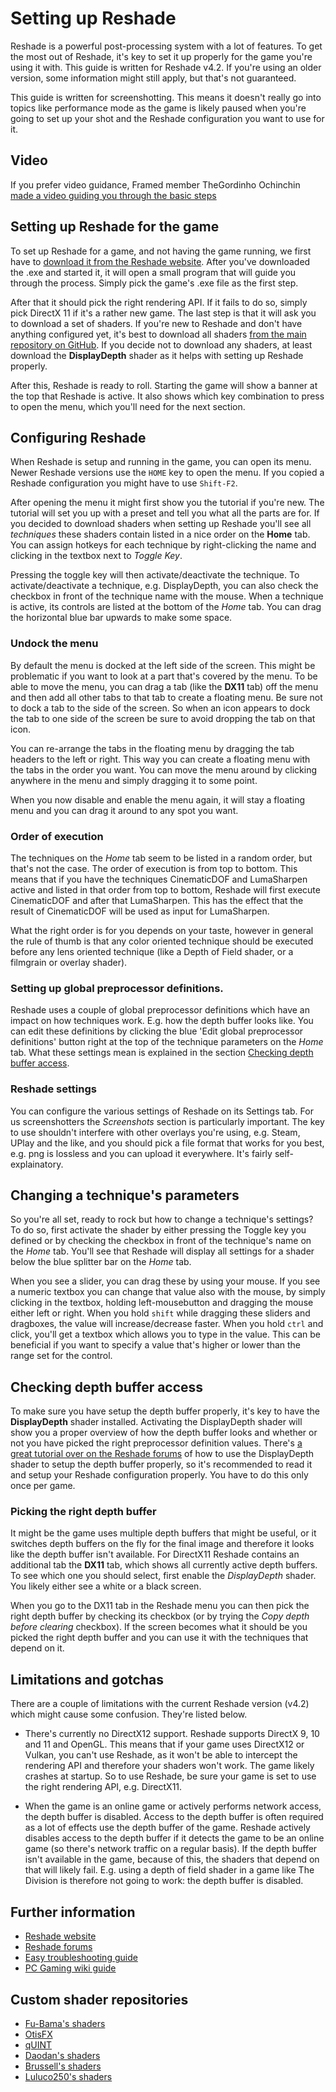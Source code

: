 Setting up Reshade
============

Reshade is a powerful post-processing system with a lot of features. To get the most out of Reshade, it's key to set it up 
properly for the game you're using it with. This guide is written for Reshade v4.2. If you're using an older version, some
information might still apply, but that's not guaranteed. 

This guide is written for screenshotting. This means it doesn't really go into topics like performance mode as the game is likely
paused when you're going to set up your shot and the Reshade configuration you want to use for it. 

## Video
If you prefer video guidance, Framed member TheGordinho Ochinchin [made a video guiding you through the basic steps](https://www.youtube.com/watch?v=hYUiWfvyafQ) 

## Setting up Reshade for the game
To set up Reshade for a game, and not having the game running, we first have to [download it from the Reshade website](https://reshade.me/). 
After you've downloaded the .exe and started it, it will open a small program that will guide you through the process. Simply pick the game's .exe file as 
the first step. 

After that it should pick the right rendering API. If it fails to do so, simply pick DirectX 11 if it's a rather new game. The last step
is that it will ask you to download a set of shaders. If you're new to Reshade and don't have anything configured yet, it's best to download
all shaders [from the main repository on GitHub](https://github.com/crosire/reshade-shaders). If you decide not to download any shaders, at least download
the **DisplayDepth** shader as it helps with setting up Reshade properly.

After this, Reshade is ready to roll. Starting the game will show a banner at the top that Reshade is active. It also shows which key combination
to press to open the menu, which you'll need for the next section.

## Configuring Reshade
When Reshade is setup and running in the game, you can open its menu. Newer Reshade versions use the `HOME` key to open the menu. If you copied a 
Reshade configuration you might have to use `Shift-F2`. 

After opening the menu it might first show you the tutorial if you're new. The tutorial will set you up with a preset and tell you what all the parts 
are for. If you decided to download shaders when setting up Reshade you'll see all *techniques* these shaders contain listed in a nice order on the 
**Home** tab. You can assign hotkeys for each technique by right-clicking the name and clicking in the textbox next to *Toggle Key*. 

Pressing the toggle key will then activate/deactivate the technique. To activate/deactivate a technique, e.g. DisplayDepth, you can also check the checkbox in front of 
the technique name with the mouse. When a technique is active, its controls are listed at the bottom of the *Home* tab. You can drag the horizontal blue bar 
upwards to make some space. 

### Undock the menu
By default the menu is docked at the left side of the screen. This might be problematic if you want to look at a part that's covered by the menu. To be able to 
move the menu, you can drag a tab (like the **DX11** tab) off the menu and then add all other tabs to that tab to create a floating menu. Be sure not to dock a tab 
to the side of the screen. So when an icon appears to dock the tab to one side of the screen be sure to avoid dropping the tab on that icon. 

You can re-arrange the tabs in the floating menu by dragging the tab headers to the left or right. This way you can create a floating menu with the tabs in the order
you want. You can move the menu around by clicking anywhere in the menu and simply dragging it to some point.

When you now disable and enable the menu again, it will stay a floating menu and you can drag it around to any spot you want. 

### Order of execution
The techniques on the *Home* tab seem to be listed in a random order, but that's not the case. The order of execution is from top to bottom. This means that 
if you have the techniques CinematicDOF and LumaSharpen active and listed in that order from top to bottom, Reshade will first execute CinematicDOF and after that
LumaSharpen. This has the effect that the result of CinematicDOF will be used as input for LumaSharpen. 

What the right order is for you depends on your taste, however in general the rule of thumb is that any color oriented technique should be executed before
any lens oriented technique (like a Depth of Field shader, or a filmgrain or overlay shader). 

### Setting up global preprocessor definitions. 
Reshade uses a couple of global preprocessor definitions which have an impact on how techniques work. E.g. how the depth buffer looks like. You can 
edit these definitions by clicking the blue 'Edit global preprocessor definitions' button right at the top of the technique parameters on the *Home* tab. 
What these settings mean is explained in the section [Checking depth buffer access](#checking-depth-buffer-access).

### Reshade settings 
You can configure the various settings of Reshade on its Settings tab. For us screenshotters the *Screenshots* section is particularly important. 
The key to use shouldn't interfere with other overlays you're using, e.g. Steam, UPlay and the like, and you should pick a file format that works for you best,
e.g. png is lossless and you can upload it everywhere. It's fairly self-explainatory.

## Changing a technique's parameters
So you're all set, ready to rock but how to change a technique's settings? To do so, first activate the shader by either pressing the Toggle key you defined or 
by checking the checkbox in front of the technique's name on the *Home* tab. You'll see that Reshade will display all settings for a shader below the blue splitter bar
on the *Home* tab. 

When you see a slider, you can drag these by using your mouse. If you see a numeric textbox you can change that value also with the mouse, by simply clicking in the 
textbox, holding left-mousebutton and dragging the mouse either left or right. When you hold `shift` while dragging these sliders and dragboxes, the value will 
increase/decrease faster. When you hold `ctrl` and click, you'll get a textbox which allows you to type in the value. This can be beneficial if you want to 
specify a value that's higher or lower than the range set for the control. 

## Checking depth buffer access
To make sure you have setup the depth buffer properly, it's key to have the **DisplayDepth** shader installed. Activating the DisplayDepth shader will show you
a proper overview of how the depth buffer looks and whether or not you have picked the right preprocessor definition values. There's 
[a great tutorial over on the Reshade forums](https://reshade.me/forum/shader-discussion/4810-about-the-changes-in-displaydepth-fx) 
of how to use the DisplayDepth shader to setup the depth buffer properly, so it's recommended to read it and setup your
Reshade configuration properly. You have to do this only once per game. 

### Picking the right depth buffer
It might be the game uses multiple depth buffers that might be useful, or it switches depth buffers on the fly for the final image and therefore it looks like the
depth buffer isn't available. For DirectX11 Reshade contains an additional tab the **DX11** tab, which shows all currently active depth buffers. To see which one
you should select, first enable the *DisplayDepth* shader. You likely either see a white or a black screen. 

When you go to the DX11 tab in the Reshade menu you can then pick the right depth buffer by checking its checkbox (or by trying the 
*Copy depth before clearing* checkbox). If the screen becomes what it should be you picked the right depth buffer and you can use it with the techniques that depend on it. 

## Limitations and gotchas
There are a couple of limitations with the current Reshade version (v4.2) which might cause some confusion. They're listed below.

* There's currently no DirectX12 support. Reshade supports DirectX 9, 10 and 11 and OpenGL. This means that if your game uses
DirectX12 or Vulkan, you can't use Reshade, as it won't be able to intercept the rendering API and therefore your shaders won't 
work. The game likely crashes at startup. So to use Reshade, be sure your game is set to use the right rendering API, e.g. DirectX11.

* When the game is an online game or actively performs network access, the depth buffer is disabled. Access to the depth buffer is 
often required as a lot of effects use the depth buffer of the game. Reshade actively disables access to the depth buffer if it
detects the game to be an online game (so there's network traffic on a regular basis). 
If the depth buffer isn't available in the game, because of this, the shaders that depend on that will likely fail. E.g. using a 
depth of field shader in a game like The Division is therefore not going to work: the depth buffer is disabled. 

## Further information

* [Reshade website](https://reshade.me/)
* [Reshade forums](https://reshade.me/forum/index)
* [Easy troubleshooting guide](https://reshade.me/forum/troubleshooting/5227-introducing-easy-troubleshooting#33088)
* [PC Gaming wiki guide](https://www.pcgamingwiki.com/wiki/ReShade)

## Custom shader repositories

* [Fu-Bama's shaders](https://github.com/Fubaxiusz/fubax-shaders)
* [OtisFX](https://github.com/FransBouma/OtisFX)
* [qUINT](https://github.com/martymcmodding/qUINT)
* [Daodan's shaders](https://github.com/Daodan317081/reshade-shaders)
* [Brussell's shaders](https://github.com/brussell1/Shaders)
* [Luluco250's shaders](http://github.com/luluco250/FXShaders)
